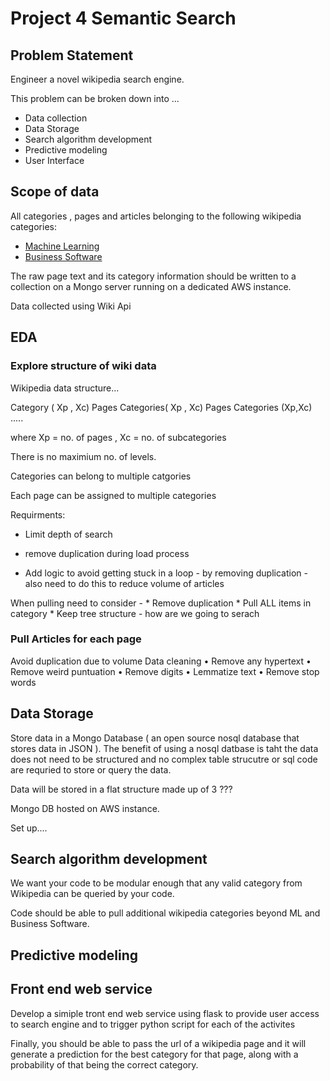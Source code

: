 # Project 4 Semantic Search


## Problem Statement
Engineer a novel wikipedia search engine.

This problem can be broken down into ...
- Data collection
- Data Storage
- Search algorithm development
- Predictive modeling
- User Interface


## Scope of data

All categories , pages and articles belonging to the following  wikipedia categories:

* [Machine Learning](https://en.wikipedia.org/wiki/Category:Machine_learning)
* [Business Software](https://en.wikipedia.org/wiki/Category:Business_software)

The raw page text and its category information should be written to a collection on a Mongo server running on a dedicated AWS instance.

Data collected using Wiki Api

## EDA

### Explore structure of wiki data

Wikipedia data structure...

Category ( Xp , Xc)
    Pages 
    Categories( Xp , Xc)
        Pages
        Categories (Xp,Xc)
          .....

where  Xp = no. of pages , Xc = no. of subcategories

There is no maximium no. of levels.

Categories can belong to multiple catgories 

Each page can be assigned to multiple categories

Requirments:
- Limit depth of search 
- remove duplication during load process 

- Add logic to avoid getting stuck in a loop - by removing duplication - also need to do this to reduce volume of articles

When pulling need to consider - 
    * Remove duplication
    * Pull ALL items in category
    * Keep tree structure - how are we going to serach

### Pull Articles for each page
Avoid duplication due to volume 
Data cleaning 
    • Remove any hypertext
    • Remove weird puntuation
    • Remove digits
    • Lemmatize text
    • Remove stop words



## Data Storage
Store data in a Mongo Database ( an open source nosql database that stores data in JSON ). The benefit of using a nosql datbase is taht the data does not need to be structured and no complex table strucutre or sql code are requried to store or query the data. 

Data will be stored in a flat structure made up of 3  ???

Mongo DB hosted on AWS instance.

Set up....



## Search algorithm development
We want your code to be modular enough that any valid category from Wikipedia can be queried by your code. 

Code should be able to pull additional wikipedia categories beyond ML and Business Software. 



## Predictive modeling



## Front end web service
Develop a simiple tront end web service using flask to provide user access to search engine and to trigger python script for each of the activites

Finally, you should be able to pass the url of a wikipedia page and it will generate a prediction for the best category for that page, along with a probability of that being the correct category. 

